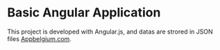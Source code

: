 # Basic Angular Application

This project is developed with Angular.js, and datas are strored in JSON files  [Appbelgium.com](https://github.com/thheoo/computersolutions).